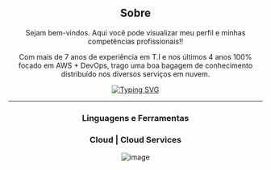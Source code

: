 <div align="center">

## Sobre
Sejam bem-vindos.
Aqui você pode visualizar meu perfil e minhas competências profissionais!! 
<p/>
Com mais de 7 anos de experiência em T.I e nos últimos 4 anos 100% focado em AWS + DevOps, trago uma boa bagagem de conhecimento distribuído nos diversos serviços em nuvem.
  
<!-- Typing SVG by DenverCoder1 - https://github.com/DenverCoder1/readme-typing-svg -->
  <a href="https://git.io/typing-svg"><img src="https://readme-typing-svg.herokuapp.com?font=Fira+Code&weight=500&size=25&pause=1000&color=0BC027&center=true&vCenter=true&random=false&width=435&lines=DevOps+Engineer;Cloud+Solution+Architect" alt="Typing SVG" /></a>
</p>
<hr/>

### Linguagens e Ferramentas

### Cloud | Cloud Services

![image](https://img.shields.io/badge/Cloudflare-F38020?style=for-the-badge&logo=Cloudflare&logoColor=white)


